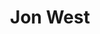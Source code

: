 ---
title: "Jon West"
presenter_id: jon_west
permalink: /member_full_publications/jon_west
layout: member_all_publications
---